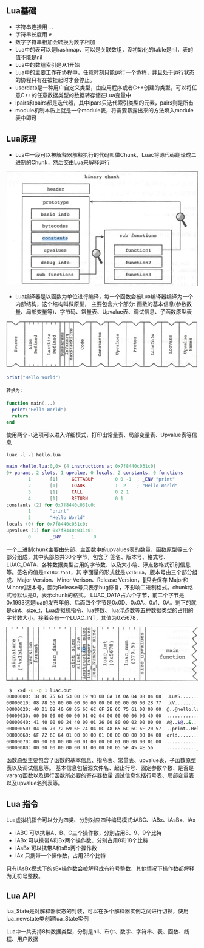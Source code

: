 ## Lua基础

* 字符串连接用 `..`
* 字符串长度用 `#`
* 数字字符串相加会转换为数字相加
* Lua中的表可以是hashmap、可以是关联数组，没初始化的table是nil，表的值不能是nil
* Lua中的数组索引是从1开始
* Lua中的主要工作在协程中，任意时刻只能运行一个协程，并且处于运行状态的协程只有在被挂起时才会停止。
* userdata是一种用户自定义类型，由应用程序或者C++创建的类型，可以将任意C++的任意数据类型的数据转存储在Lua变量中
* ipairs和pairs都是迭代器，其中ipars只迭代索引类型的元素，pairs则是所有
* module机制本质上就是一个module表，将需要暴露出来的方法填入module表中即可

## Lua原理

* Lua中一段可以被解释器解释执行的代码叫做Chunk，Luac将源代码翻译成二进制的Chunk，然后交由Lua来解释运行

![lua-binchunk](lua-binchunk.jpg)

* Lua编译器是以函数为单位进行编译，每一个函数会被Lua编译器编译为一个内部结构，这个结构叫做原型，
  主要包含六个部分: 函数的基本信息(参数数量、局部变量等)、字节码、常量表、Upvalue表、调试信息、子函数原型表

![lua-prototype](lua-prototype.jpg)


```lua
print("Hello World")

转换为:

function main(...)
  print("Hello World")
  return
end
```

使用两个`-l`选项可以进入详细模式，打印出常量表、局部变量表、Upvalue表等信息

`luac -l -l hello.lua`

```lua
main <hello.lua:0,0> (4 instructions at 0x7f8440c031c0)
0+ params, 2 slots, 1 upvalue, 0 locals, 2 constants, 0 functions
        1       [1]     GETTABUP        0 0 -1  ; _ENV "print"
        2       [1]     LOADK           1 -2    ; "Hello World"
        3       [1]     CALL            0 2 1
        4       [1]     RETURN          0 1
constants (2) for 0x7f8440c031c0:
        1       "print"
        2       "Hello World"
locals (0) for 0x7f8440c031c0:
upvalues (1) for 0x7f8440c031c0:
        0       _ENV    1       0
```

一个二进制chunk主要由头部、主函数中的upvalues表的数量、函数原型等三个部分组成，其中头部总共30个字节，包含了
签名、版本号、格式号、LUAC_DATA、各种数据类型占用的字节数、以及大小端、浮点数格式识别信息等。签名的值是`0x1B4C7561`，其
字面量的形式就是`\x1bLua`，版本号由三个部分组成、Major Version、Minor Verison、Release Version，只会保存
Major和Minor的版本号，因为Release号只表示bug修复，不影响二进制格式。chunk格式号默认是0，表示chunk的格式。
LUAC_DATA占六个字节，前二个字节是0x1993这是lua的发布年份、后面四个字节是0x0D、0x0A、0x1、0A。剩下的就是cint、size_t、Lua虚拟机指令、lua整数、
lua浮点数等五种数据类型的占用的字节数大小。接着会有一个LUAC_INT，其值为0x5678，

![lua-header](lua-header.jpg)



```bash
 $  xxd -u -g 1 luac.out
00000000: 1B 4C 75 61 53 00 19 93 0D 0A 1A 0A 04 08 04 08  .LuaS...........
00000010: 08 78 56 00 00 00 00 00 00 00 00 00 00 00 28 77  .xV...........(w
00000020: 40 01 0B 40 68 65 6C 6C 6F 2E 6C 75 61 00 00 00  @..@hello.lua...
00000030: 00 00 00 00 00 00 01 02 04 00 00 00 06 00 40 00  ..............@.
00000040: 41 40 00 00 24 40 00 01 26 00 80 00 02 00 00 00  A@..$@..&.......
00000050: 04 06 70 72 69 6E 74 04 0C 48 65 6C 6C 6F 20 57  ..print..Hello W
00000060: 6F 72 6C 64 01 00 00 00 01 00 00 00 00 00 04 00  orld............
00000070: 00 00 01 00 00 00 01 00 00 00 01 00 00 00 01 00  ................
00000080: 00 00 00 00 00 00 01 00 00 00 05 5F 45 4E 56     ..........._ENV
```

函数原型主要包含了函数的基本信息、指令表、常量表、upvalue表、子函数原型表以及调试信息等。
基本信息包括源文件名、起止行号、固定参数个数、是否是vararg函数以及运行函数所必要的寄存器数量
调试信息包括行号表、局部变量表以及upvalue名列表等。

## Lua 指令

Lua虚拟机指令可以分为四类、分别对应四种编码模式:iABC、iABx、iAsBx、iAx

* iABC 可以携带A、B、C三个操作数，分别占用8、9、9个比特
* iABx 可以携带A和Bx两个操作数、分别占用8和18个比特
* iAsBx 可以携带A和sBx两个操作数
* iAx 只携带一个操作数，占用26个比特

只有iAsBx模式下的sBx操作数会被解释成有符号整数，其他情况下操作数都解释为无符号整数。

## Lua API

lua_State是对解释器状态的封装，可以在多个解释器实例之间进行切换，使用lua_newstate类创建lua_State实例

Lua中一共支持8种数据类型，分别是nil、布尔、数字、字符串、表、函数、线程、用户数据